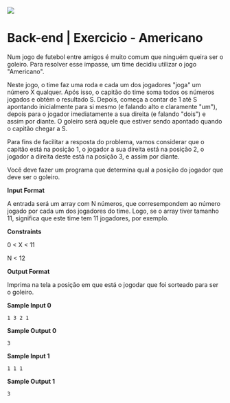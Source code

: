 ![](https://i.imgur.com/xG74tOh.png)

# Back-end | Exercicio - Americano

Num jogo de futebol entre amigos é muito comum que ninguém queira ser o goleiro. Para resolver esse impasse, um time decidiu utilizar o jogo "Americano".

Neste jogo, o time faz uma roda e cada um dos jogadores "joga" um número X qualquer. Após isso, o capitão do time soma todos os números jogados e obtém o resultado S. Depois, começa a contar de 1 até S apontando inicialmente para si mesmo (e falando alto e claramente "um"), depois para o jogador imediatamente a sua direita (e falando "dois") e assim por diante. O goleiro será aquele que estiver sendo apontado quando o capitão chegar a S.

Para fins de facilitar a resposta do problema, vamos considerar que o capitão está na posição 1, o jogador a sua direita está na posição 2, o jogador a direita deste está na posição 3, e assim por diante.

Você deve fazer um programa que determina qual a posição do jogador que deve ser o goleiro.

**Input Format**

A entrada será um array com N números, que corresempondem ao número jogado por cada um dos jogadores do time. Logo, se o array tiver tamanho 11, significa que este time tem 11 jogadores, por exemplo.

**Constraints**

0 < X < 11

N < 12

**Output Format**

Imprima na tela a posição em que está o jogodar que foi sorteado para ser o goleiro.

**Sample Input 0**

```
1 3 2 1
```
**Sample Output 0**

```
3
```

**Sample Input 1**

```
1 1 1
```

**Sample Output 1**

```
3
```






